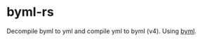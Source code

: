 # byml-rs
Decompile byml to yml and compile yml to byml (v4).
Using [byml](https://crates.io/crates/byml).
